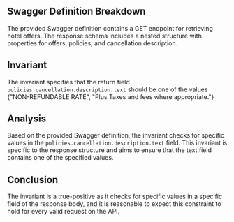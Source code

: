 ## Swagger Definition Breakdown
The provided Swagger definition contains a GET endpoint for retrieving hotel offers. The response schema includes a nested structure with properties for offers, policies, and cancellation description.

## Invariant
The invariant specifies that the return field `policies.cancellation.description.text` should be one of the values {"NON-REFUNDABLE RATE", "Plus Taxes and fees where appropriate."}

## Analysis
Based on the provided Swagger definition, the invariant checks for specific values in the `policies.cancellation.description.text` field. This invariant is specific to the response structure and aims to ensure that the text field contains one of the specified values.

## Conclusion
The invariant is a true-positive as it checks for specific values in a specific field of the response body, and it is reasonable to expect this constraint to hold for every valid request on the API.

